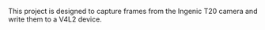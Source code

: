 
This project is designed to capture frames from the Ingenic T20 camera and write them to a V4L2 device.
